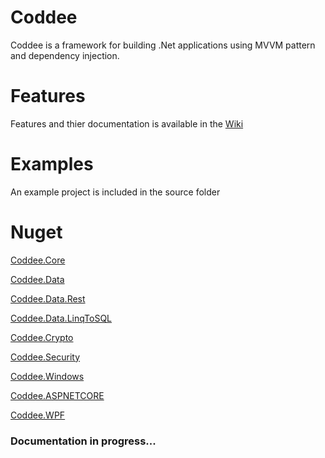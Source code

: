 # Coddee
Coddee is a framework for building .Net applications using MVVM pattern and dependency injection.

# Features
Features and thier documentation is available in the [Wiki](https://github.com/Aghyad-Khlefawi/Coddee/wiki)

# Examples
An example project is included in the source folder

# Nuget
[Coddee.Core](https://www.nuget.org/packages/Coddee.Core/1.0.0)

[Coddee.Data](https://www.nuget.org/packages/Coddee.Data/1.0.0)

[Coddee.Data.Rest](https://www.nuget.org/packages/Coddee.Data.Rest/1.0.0)

[Coddee.Data.LinqToSQL](https://www.nuget.org/packages/Coddee.Data.Linq/1.0.0)


[Coddee.Crypto](https://www.nuget.org/packages/Coddee.Crypto/1.0.0)

[Coddee.Security ](https://www.nuget.org/packages/Coddee.Security/1.0.0)


[Coddee.Windows](https://www.nuget.org/packages/Coddee.Windows/1.0.0)

[Coddee.ASPNETCORE](https://www.nuget.org/packages/Coddee.AspNet/1.0.0)

[Coddee.WPF](https://www.nuget.org/packages/Coddee.WPF/1.0.0)

### Documentation in progress...
